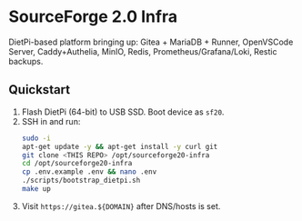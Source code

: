 # SourceForge 2.0 Infra

DietPi-based platform bringing up: Gitea + MariaDB + Runner, OpenVSCode Server, Caddy+Authelia, MinIO, Redis, Prometheus/Grafana/Loki, Restic backups.

## Quickstart
1. Flash DietPi (64-bit) to USB SSD. Boot device as `sf20`.
2. SSH in and run:
   ```bash
   sudo -i
   apt-get update -y && apt-get install -y curl git
   git clone <THIS REPO> /opt/sourceforge20-infra
   cd /opt/sourceforge20-infra
   cp .env.example .env && nano .env
   ./scripts/bootstrap_dietpi.sh
   make up
   ```
3. Visit `https://gitea.${DOMAIN}` after DNS/hosts is set.
